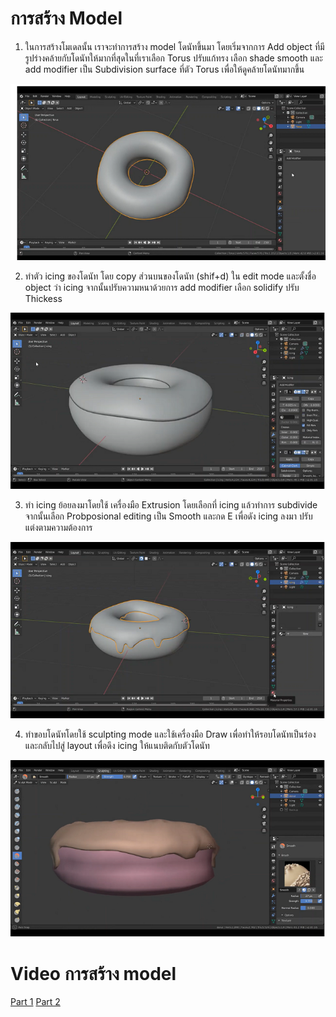 # การสร้าง Model
1. ในการสร้างโมเดลนั้น เราจะทำการสร้าง model โดนัทขึ้นมา โดยเริ่มจากการ Add object ที่มีรูปร่างคล้ายกับโดนัทให้มากที่สุดในที่เราเลือก Torus ปรับแก้ทรง เลือก shade smooth และ add modifier เป็น Subdivision surface ที่ตัว Torus เพื่อให้ดูคล้ายโดนัทมากขึ้น 

  ![](images/donut1.png)

2. ทำตัว icing ของโดนัท โดย copy ส่วนบนของโดนัท (shif+d) ใน edit mode และตั้งชื่อ object ว่า icing จากนั้นปรับความหนาด้วยการ add modifier เลือก solidify ปรับ Thickess 

  ![](images/donut2.png)

3. ทำ icing ย้อยลงมาโดยใช้ เครื่องมือ Extrusion โดยเลือกที่ icing แล้วทำการ subdivide จากนั้นเลือก Probposional editing เป็น Smooth และกด E เพื่อดัง icing ลงมา ปรับแต่งตามความต้องการ

  ![](images/donut3.png)

4. ทำขอบโดนัทโดยใช้ sculpting mode และใช้เครื่องมือ Draw เพื่อทำให้รอบโดนัทเป็นร่อง และกลับไปสู่ layout เพื่อดึง icing ให้แนบติดกับตัวโดนัท

  ![](images/donut4.png)

# Video การสร้าง model
[Part 1](https://youtu.be/wDvkaw0JKzA)
[Part 2](https://youtu.be/i-4ih3UeJNA)
